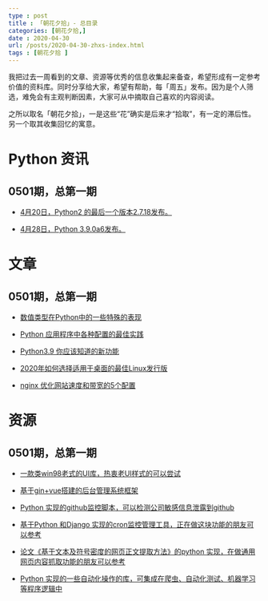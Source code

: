 ```yaml
---
type : post
title : 「朝花夕拾」- 总目录
categories: [朝花夕拾,] 
date : 2020-04-30
url: /posts/2020-04-30-zhxs-index.html 
tags : [朝花夕拾 ]
---
```


我把过去一周看到的文章、资源等优秀的信息收集起来备查，希望形成有一定参考价值的资料库。同时分享给大家，希望有帮助，每「周五」发布。因为是个人筛选，难免会有主观判断因素，大家可从中摘取自己喜欢的内容阅读。

之所以取名「朝花夕拾」，一是这些“花”确实是后来才“拾取”，有一定的滞后性。另一个取其收集回忆的寓意。

# Python 资讯

## 0501期，总第一期

- [4月20日，Python2 的最后一个版本2.7.18发布。](https://pythoninsider.blogspot.com/2020/04/python-2718-last-release-of-python-2.html?utm_source=feedburner&utm_medium=feed&utm_campaign=Feed%3A+PythonInsider+%28Python+Insider%29)

- [4月28日，Python 3.9.0a6发布。](https://www.python.org/downloads/release/python-390a6/)

# 文章

## 0501期，总第一期

- [数值类型在Python中的一些特殊的表现](https://orbifold.xyz/numbers.html)

- [Python 应用程序中各种配置的最佳实践](https://tech.preferred.jp/en/blog/working-with-configuration-in-python/)

- [Python3.9 你应该知道的新功能](https://medium.com/@martin.heinz/new-features-in-python-3-9-you-should-know-about-14f3c647c2b4)

- [2020年如何选择适用于桌面的最佳Linux发行版](https://haydenjames.io/best-linux-distro/)

- [nginx 优化网站速度和带宽的5个配置](https://www.nginx.com/blog/help-the-world-by-healing-your-nginx-configuration/)


# 资源

## 0501期，总第一期

- [一款类win98老式的UI库，热衷老UI样式的可以尝试](https://github.com/jdan/98.css)
  
- [基于gin+vue搭建的后台管理系统框架](https://github.com/flipped-aurora/gin-vue-admin)
  
- [Python 实现的github监控脚本，可以检测公司敏感信息泄露到github](https://github.com/Macr0phag3/GithubMonitor)
  
- [基于Python 和Django 实现的cron监控管理工具，正在做这块功能的朋友可以参考](https://github.com/healthchecks/healthchecks)
  
- [论文《基于文本及符号密度的网页正文提取方法》的python 实现，在做通用网页内容抓取功能的朋友可以参考](https://github.com/kingname/GeneralNewsExtractor)
  
- [Python 实现的一些自动化操作的库，可集成在爬虫、自动化测试、机器学习等程序逻辑中](https://github.com/tebelorg/RPA-Python)

